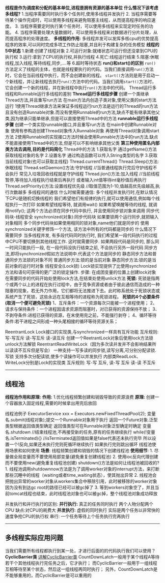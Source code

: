 **线程是作为调度和分配的基本单位,进程是拥有资源的基本单位**
**什么情况下该考虑多线程?**
	1.当程序需要同时执行多个任务时,使用多线程并发执行
	2. 当程序需要等待某个操作完成时，可以使用多线程来避免阻塞主线程，从而提高程序的响应速度。
	3. 当程序需要定时执行某个任务时，可以使用多线程来实现定时任务的功能。
	4. 当程序需要处理大量数据时，可以使用多线程来对数据进行分片处理，从而提高程序的处理速度。
**多线程的作用:**
	多线程并发可以发挥多核cpu的优势提高程序的效率,可以同时完成多项工作防止阻塞,并且利于构建复杂的任务模型
**线程的5中状态**
	1.新建:创建了线程对象
	2.可运行对象:就绪状态可运行但还没拿到CPU的执行权
	3.运行:拿到了CPU的执行权,并执行线程
	4.死亡:线程运行结束
	5.阻塞:休眠线程,加入线程,等待线程,同步,....等
	6.超时等待状态
**run()和start()的区别**
	`run()`方法定义了线程的主体，也就是线程要执行的代码。当我们直接调用`run()`方法时，它会在当前线程中执行，而不会创建新的线程。
	`start()`方法则是用于启动一个新线程，并让新线程去执行`run()`方法中的代码。当我们调用`start()`方法时，它会创建一个新的线程，并在新线程中执行`run()`方法中的代码。
Thread运行多线程和Runnable运行多线程的差别
	**Thread运行多线程步骤**
	创建一个类继承Thread方法,并且重写run方法
	在main方法内创造子类对象,使用父类的start方法运行
	1使用Thread继承方法来保证多线程运行run方法是运行的Thread的run方法且没有创造Runnable对象.而没有使用Runnable的run方法,缺点不能有继承其他父类,因为继承只能单继承,但是可以直接使用Thread中的方法
	**runnable运行多线程步骤**
	创建一个类实现runnable接口,并且重写run方法
	在main中创建Runnable对象
	使用有参构造创建Thread对象传入Runnable对象
	再使用Thread对象调用start方法
	2使用Runnable的实现接口方法时候会使用Runnable方法中的run方法.缺点不能直接使用Thread中的方法,但是可以不影响继承其他父类
	**第三种使用匿名内部类方法去调用,目的是代码简化**
Thread中的方法
	1.获取名字
	通过getName()方法获取线程对象的名字
	2.设置名字
	通过构造函数可以传入String类型的名字
	3.获取当前线程对象(也可以获取主线程)
	Thread.currentThread()
	Thread.Sleep()方法:休眠线程
	Thread.setDaemon()方法:守护线程
		//当普通线程执行完后守护线程不会执行  常见入垃圾回收线程就是守护线程
	Thread.jion()方法:加入线程
		//当前线程暂停,等待加入线程执行结束后再执行
		或者输入int值等待int毫秒值后再执行
	Thread.setPriority()方法:设置线程优先级
		//取值范围为1-10,值越高优先级越高,执行次数越多
多线程间的通信
	什么时候需要通信:
	多个线程并发执行时,在默认情况下CPU是随机切换线程的
	我们希望他们有规律的执行,就可以使用通信,例如每个线程执行一次打印
	如果希望线程等待, 就调用wait()
	如果希望唤醒等待的线程, 就调用notify();
	这两个方法必须在同步代码中执行, 并且使用同步锁对象来调用
同步代码块-线程安全
	synchronized(对象):同步代码块
	如果要锁两个运行同步,就把输入对象相同
	多个同步代码块如果使用相同的锁对象,name他们就是同步的
	使用synchronized关键字修饰一个方法, 该方法中所有的代码都是同步的
	什么情况下需要同步
	当多线程并发, 有多段代码同时执行时, 我们希望某一段代码执行的过程中CPU不要切换到其他线程工作. 这时就需要同步.
	如果两段代码是同步的, 那么同一时间只能执行一段, 在一段代码没执行结束之前, 不会执行另外一段代码
	同步方法,即将synchronized假如方法说明中.代表这个方法是同步的
	静态同步方法和普通同步方法锁的对象不同
	普通同步方法:锁的是当前对象
	静态同步方法:锁的是当前对象的运行时对象
线程安全(Lock锁)
	Lock锁实现提供了比使用synchronized方法和语句可获得的更广泛的锁定操作.
	步骤:
	在成团变量的位置上创建lock对象
	在需要同步的代码开始处使用lock方法,在结束处使用unlick方法
**死锁:**
	死锁是指两个或两个以上的进程在执行过程中，由于竞争资源或者由于彼此通信而造成的一种阻塞的现象，若无外力作用，它们都将无法推进下去。此时称系统处于死锁状态或系统产生了死锁，这些永远在互相等待的进程称为死锁进程。
**死锁的4个必要条件(取消一个便可避免死锁)**
	1、互斥条件：一个资源每次只能被一个进程使用；
	2、请求与保持条件：一个进程因请求资源而阻塞时，对已获得的资源保持不放；
	3、不剥夺条件:进程已获得的资源，在末使用完之前，不能强行剥夺；
	4、循环等待条件:若干进程之间形成一种头尾相接的循环等待资源关系；


ReentrantLock
	Lock接口的实现类,与synchronized一样具有互斥功能
	互斥规则:
	写-写互斥
	读-写互斥
	读-读互斥
	创建一个ReetrantLock对象后使用lock方法锁
	unlock方法解锁
ReentrantReadWriteLock（因为多次读并发并不会影响结果所以读读不互斥但是写会）
	一种支持一写多读的同步锁,读写分离,可分别分配读锁.写锁
	支持多次分配读锁,使多个读操作可以并发执行
	内部类ReadLock、WriteLock分别是Lock的实现类
	互斥规则:
	写-写 互斥,
	读-写 互斥
	读-读 不互斥

---
## 线程池
**线程池作用和原理:**
	**作用:**
	1.优化线程频繁创建和销毁导致的资源浪费
	**原理:**
	创建一个容器放入固定线程,需要的时候拿出用完后放回

线程池例子
	ExecutorService xxx = Executors.newFixedThreadPool(2);
	变量名.submit(线程对象);提交一个Runnable对象用于执行
	返回一个Future对象.泛型类型根据返回值类型确定
	返回值类型可在Runnable对象泛型确定时确定
	变量名.shutdown
	//结束线程池,不再接受新的任务,原有的任务继续执行
	while(!变量名.isTerminated){}
	//isTerminated返回值如果是false代表还未执行完毕
	所以设置一个!反向,如果还未执行完则死循环继续执行
	如果执行完则跳出循环
线程池使用场景和如何使用
	**场景**:
	线程频繁创建和销毁的情况下创建线程池
	**使用细节**:
	1. 尽量做全局变量而不要使用局部变量(避免重复创建线程池)
	2. 使用ioc反向代理创建而不要使用new(避免重复线程池创建)
shutdown()方法是如何让线程池被回收的?
	1. 线程池调用shutdownnow方法是为了调用worker对象的interrupt方法，来打断那些沉睡中的线程（waiting或者time_waiting状态），使其抛出异常
	2. 线程池会把抛出异常的worker对象从workers集合中移除引用，此时被移除的worker对象因为没有到达gc root的路径已经可以被gc掉了
	3. 等到workers对象空了，并且当前tomcat线程也结束，此时线程池对象也可以被gc掉，整个线程池对象成功释放

并发执行和并行执行的区别:
	**并行执行:**
	真正的任务同时执行
	两个人物分配两个CPU
	缺点:对CPU的耗费大
	**并发执行:**
	虚假的同时执行
	实际是两个任务以非常快的速度争抢CPU的执行权
	串行:
	一个任务等待上个任务执行完再执行


---
## 多线程实际应用问题
当我们需要所有线程都执行到某一处，才进行后面的的代码执行我们可以使用？
	**CyclicBarrier类**    [详解CyclicBarrier类](https://blog.csdn.net/ThinkWon/article/details/102556958)
	CountDownLatch一般用于某个线程A等待若干个其他线程执行完任务之后，它才执行； 而CyclicBarrier一般用于一组线程互相等待至某个状态，然后这一组线程再同时执行； 另外，CountDownLatch是不能够重用的，而CyclicBarrier是可以重用的
